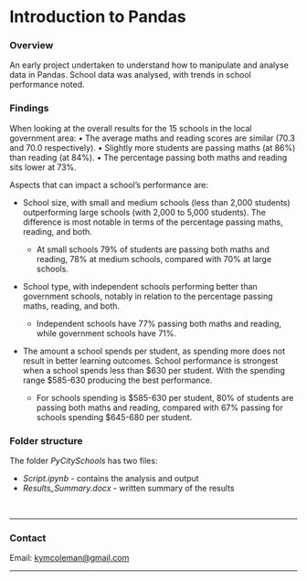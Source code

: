 # Introduction to Pandas

 ### **Overview**
An early project undertaken to understand how to manipulate and analyse data in Pandas. School data was analysed, with trends in school performance noted.

### **Findings**
When looking at the overall results for the 15 schools in the local government area:
•	The average maths and reading scores are similar (70.3 and 70.0 respectively).
•	Slightly more students are passing maths (at 86%) than reading (at 84%).
•	The percentage passing both maths and reading sits lower at 73%.

Aspects that can impact a school’s performance are:
 - School size, with small and medium schools (less than 2,000 students) outperforming large schools (with 2,000 to 5,000 students). The difference is most notable in terms of the percentage passing maths, reading, and both.
    - At small schools 79% of students are passing both maths and reading, 78% at medium schools, compared with 70% at large schools.

 - School type, with independent schools performing better than government schools, notably in relation to the percentage passing maths, reading, and both. 
    - Independent schools have 77% passing both maths and reading, while government schools have 71%.

 - The amount a school spends per student, as spending more does not result in better learning outcomes. School performance is strongest when a school spends less than $630 per student. With the spending range $585-630 producing the best performance.
    - For schools spending is $585-630 per student, 80% of students are passing both maths and reading, compared with 67% passing for schools spending $645-680 per student.

### **Folder structure**
The folder *PyCitySchools* has two files:
 - *Script.ipynb* - contains the analysis and output
 - *Results_Summary.docx* - written summary of the results


<br>

---

### **Contact**
Email: kymcoleman@gmail.com

---
